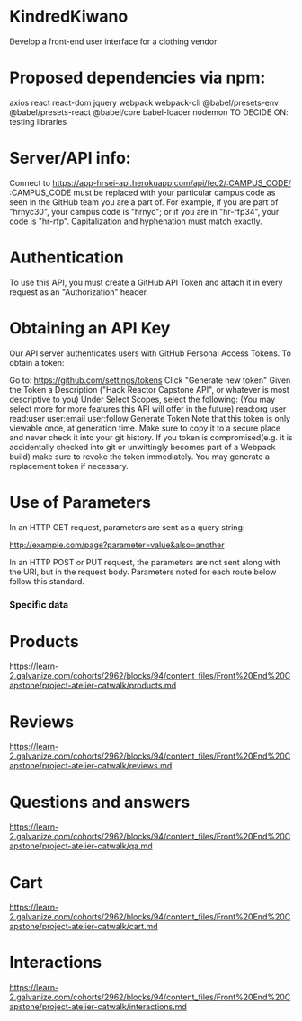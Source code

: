 # KindredKiwano
Develop a front-end user interface for a clothing vendor


# Proposed dependencies via npm:
axios
react
react-dom
jquery
webpack
webpack-cli
@babel/presets-env
@babel/presets-react
@babel/core
babel-loader
nodemon
TO DECIDE ON: testing libraries


# Server/API info:
Connect to https://app-hrsei-api.herokuapp.com/api/fec2/:CAMPUS_CODE/
:CAMPUS_CODE must be replaced with your particular campus code as seen in the GitHub team you are a part of. For example, if you are part of "hrnyc30", your campus code is "hrnyc"; or if you are in "hr-rfp34", your code is "hr-rfp". Capitalization and hyphenation must match exactly.


# Authentication
To use this API, you must create a GitHub API Token and attach it in every request as an "Authorization" header.


# Obtaining an API Key
Our API server authenticates users with GitHub Personal Access Tokens. To obtain a token:

Go to: https://github.com/settings/tokens
Click "Generate new token"
Given the Token a Description ("Hack Reactor Capstone API", or whatever is most descriptive to you)
Under Select Scopes, select the following: (You may select more for more features this API will offer in the future)
read:org
user
read:user
user:email
user:follow
Generate Token
Note that this token is only viewable once, at generation time. Make sure to copy it to a secure place and never check it into your git history.
If you token is compromised(e.g. it is accidentally checked into git or unwittingly becomes part of a Webpack build) make sure to revoke the token immediately. You may generate a replacement token if necessary.


# Use of Parameters
In an HTTP GET request, parameters are sent as a query string:

http://example.com/page?parameter=value&also=another

In an HTTP POST or PUT request, the parameters are not sent along with the URI, but in the request body. Parameters noted for each route below follow this standard.


### Specific data ###

# Products
https://learn-2.galvanize.com/cohorts/2962/blocks/94/content_files/Front%20End%20Capstone/project-atelier-catwalk/products.md

# Reviews
https://learn-2.galvanize.com/cohorts/2962/blocks/94/content_files/Front%20End%20Capstone/project-atelier-catwalk/reviews.md

# Questions and answers
https://learn-2.galvanize.com/cohorts/2962/blocks/94/content_files/Front%20End%20Capstone/project-atelier-catwalk/qa.md

# Cart
https://learn-2.galvanize.com/cohorts/2962/blocks/94/content_files/Front%20End%20Capstone/project-atelier-catwalk/cart.md

# Interactions
https://learn-2.galvanize.com/cohorts/2962/blocks/94/content_files/Front%20End%20Capstone/project-atelier-catwalk/interactions.md
